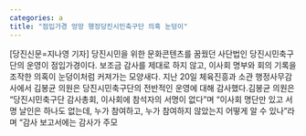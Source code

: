 ```yaml
---
categories: a
title: "점입가경 엉망 행정당진시민축구단 의혹 눈덩이"
---
```

[당진신문=지나영 기자] 당진시민을 위한 문화콘텐츠를 꿈꿨던 사단법인 당진시민축구단의 운영이 점입가경이다. 보조금 감사를 제대로 하지 않고, 이사회 명부와 회의 기록을 조작한 의혹이 눈덩이처럼 커져가는 모양새다. 지난 20일 체육진흥과 소관 행정사무감사에서 김봉균 의원은 당진시민축구단의 전반적인 운영에 대해 감사했다.김봉균 의원은 “당진시민축구단 감사총회, 이사회에 참석자의 서명이 없다”며 “이사회 명단만 있고 서명 날인은 하나도 없는데, 누가 참여하고, 누가 참여하지 않았는지 어떻게 알 수 있나”라며 “감사 보고서에는 감사가 주모